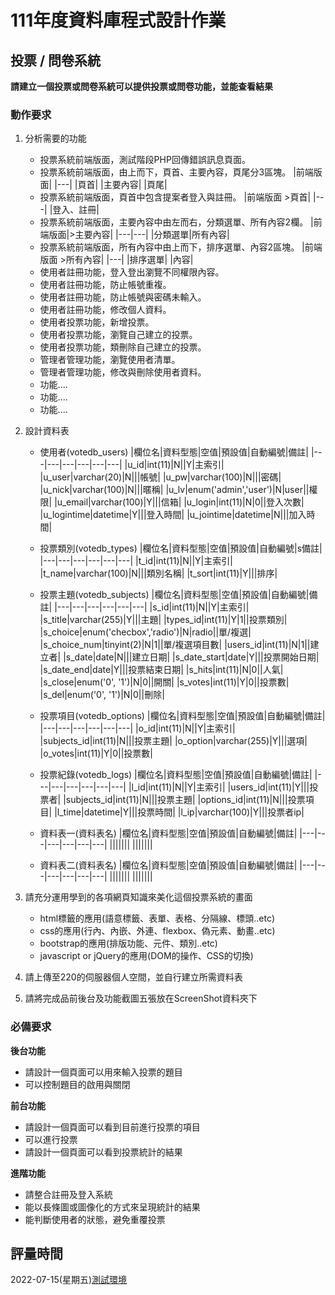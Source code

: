 # 111年度資料庫程式設計作業

## 投票 / 問卷系統
**請建立一個投票或問卷系統可以提供投票或問卷功能，並能查看結果**

### 動作要求
1. 分析需要的功能
    * 投票系統前端版面，測試階段PHP回傳錯誤訊息頁面。
    * 投票系統前端版面，由上而下，頁首、主要內容，頁尾分3區塊。
        |前端版面|
        |---|
        |頁首|
        |主要內容|
        |頁尾|
    * 投票系統前端版面，頁首中包含提案者登入與註冊。
        |前端版面 >頁首|
        |---|
        |登入、註冊|
    * 投票系統前端版面，主要內容中由左而右，分類選單、所有內容2欄。
        |前端版面|>主要內容|
        |---|---|
        |分類選單|所有內容|
    * 投票系統前端版面，所有內容中由上而下，排序選單、內容2區塊。
        |前端版面 >所有內容|
        |---|
        |排序選單|
        |內容|
    * 使用者註冊功能，登入登出瀏覽不同權限內容。
    * 使用者註冊功能，防止帳號重複。
    * 使用者註冊功能，防止帳號與密碼未輸入。
    * 使用者註冊功能，修改個人資料。
    * 使用者投票功能，新增投票。
    * 使用者投票功能，瀏覽自己建立的投票。
    * 使用者投票功能，類刪除自己建立的投票。
    * 管理者管理功能，瀏覽使用者清單。
    * 管理者管理功能，修改與刪除使用者資料。
    * 功能....
    * 功能....
    * 功能....


2. 設計資料表
    * 使用者(votedb_users)
        |欄位名|資料型態|空值|預設值|自動編號|備註|
        |---|---|---|---|---|---|
        |u_id|int(11)|N||Y|主索引|
        |u_user|varchar(20)|N|||帳號|
        |u_pw|varchar(100)|N|||密碼|
        |u_nick|varchar(100)|N|||暱稱|
        |u_lv|enum('admin','user')|N|user||權限|
        |u_email|varchar(100)|Y|||信箱|
        |u_login|int(11)|N|0||登入次數|
        |u_logintime|datetime|Y|||登入時間|
        |u_jointime|datetime|N|||加入時間|
    * 投票類別(votedb_types)
        |欄位名|資料型態|空值|預設值|自動編號|s備註|
        |---|---|---|---|---|---|
        |t_id|int(11)|N||Y|主索引|
        |t_name|varchar(100)|N|||類別名稱|
        |t_sort|int(11)|Y|||排序|
    * 投票主題(votedb_subjects)
        |欄位名|資料型態|空值|預設值|自動編號|備註|
        |---|---|---|---|---|---|
        |s_id|int(11)|N||Y|主索引|
        |s_title|varchar(255)|Y|||主題|
        |types_id|int(11)|Y|1||投票類別|
        |s_choice|enum('checbox','radio')|N|radio||單/複選|
        |s_choice_num|tinyint(2)|N|1||單/複選項目數|
        |users_id|int(11)|N|1||建立者|
        |s_date|date|N|||建立日期|
        |s_date_start|date|Y|||投票開始日期|
        |s_date_end|date|Y|||投票結束日期|
        |s_hits|int(11)|N|0||人氣|
        |s_close|enum('0', '1')|N|0||開關|
        |s_votes|int(11)|Y|0||投票數|
        |s_del|enum('0', '1')|N|0||刪除|
    * 投票項目(votedb_options)
        |欄位名|資料型態|空值|預設值|自動編號|備註|
        |---|---|---|---|---|---|
        |o_id|int(11)|N||Y|主索引|
        |subjects_id|int(11)|N|||投票主題|
        |o_option|varchar(255)|Y|||選項|
        |o_votes|int(11)|Y|0||投票數|
    * 投票紀錄(votedb_logs)
        |欄位名|資料型態|空值|預設值|自動編號|備註|
        |---|---|---|---|---|---|
        |l_id|int(11)|N||Y|主索引|
        |users_id|int(11)|Y|||投票者|
        |subjects_id|int(11)|N|||投票主題|
        |options_id|int(11)|N|||投票項目|
        |l_time|datetime|Y|||投票時間|
        |l_ip|varchar(100)|Y|||投票者ip|


    * 資料表一(資料表名)
        |欄位名|資料型態|空值|預設值|自動編號|備註|
        |---|---|---|---|---|---|
        |||||||
        |||||||
    * 資料表二(資料表名)
        |欄位名|資料型態|空值|預設值|自動編號|備註|
        |---|---|---|---|---|---|
        |||||||
        |||||||
    
3. 請充分運用學到的各項網頁知識來美化這個投票系統的畫面
    * html標籤的應用(語意標籤、表單、表格、分隔線、標頭..etc)
    * css的應用(行內、內嵌、外連、flexbox、偽元素、動畫..etc)
    * bootstrap的應用(排版功能、元件、類別..etc)
    * javascript or jQuery的應用(DOM的操作、CSS的切換)

4. 請上傳至220的伺服器個人空間，並自行建立所需資料表
   
5. 請將完成品前後台及功能截圖五張放在ScreenShot資料夾下


### 必備要求
**後台功能**
* 請設計一個頁面可以用來輸入投票的題目
* 可以控制題目的啟用與關閉

**前台功能**
* 請設計一個頁面可以看到目前進行投票的項目
* 可以進行投票
* 請設計一個頁面可以看到投票統計的結果

**進階功能**
* 請整合註冊及登入系統
* 能以長條圖或圖像化的方式來呈現統計的結果
* 能判斷使用者的狀態，避免重覆投票

## 評量時間
2022-07-15(星期五)[測試環境](http://220.128.133.15/s1110201/vote)